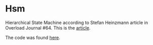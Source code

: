 # Hsm
Hierarchical State Machine according to Stefan Heinzmann article in Overload Journal #64. This is the 
[article](http://accu.org/index.php/journals/252).

The code was found [here](https://github.com/aystarik/loader).

